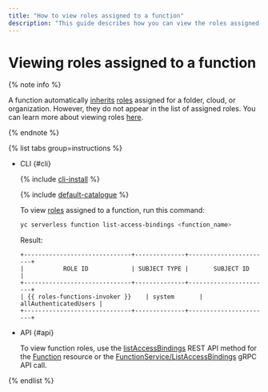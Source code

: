 ```yaml
---
title: "How to view roles assigned to a function"
description: "This guide describes how you can view the roles assigned to a function."
---
```


# Viewing roles assigned to a function

{% note info %}

A function automatically [inherits](../../security/index.md#roles-list) [roles](../../../iam/concepts/access-control/index.md#inheritance) assigned for a folder, cloud, or organization. However, they do not appear in the list of assigned roles. You can learn more about viewing roles [here](../../../iam/operations/roles/get-assigned-roles.md).

{% endnote %}

{% list tabs group=instructions %}

- CLI {#cli}

    {% include [cli-install](../../../_includes/cli-install.md) %}

    {% include [default-catalogue](../../../_includes/default-catalogue.md) %}

    To view [roles](../../security/index.md#roles-list) assigned to a function, run this command:
    
    ```bash
    yc serverless function list-access-bindings <function_name>
    ```

    Result:
    ```text
    +------------------------------+--------------+-----------------------+
    |           ROLE ID            | SUBJECT TYPE |       SUBJECT ID      |
    +------------------------------+--------------+-----------------------+
    | {{ roles-functions-invoker }}    | system       | allAuthenticatedUsers |
    +------------------------------+--------------+-----------------------+
    ```

- API {#api}

  To view function roles, use the [listAccessBindings](../../functions/api-ref/Function/listAccessBindings.md) REST API method for the [Function](../../functions/api-ref/Function/index.md) resource or the [FunctionService/ListAccessBindings](../../functions/api-ref/grpc/function_service.md#ListAccessBindings) gRPC API call.

{% endlist %}
